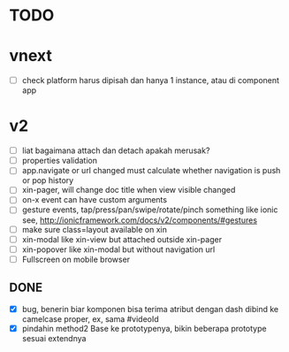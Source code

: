 # TODO

# vnext
- [ ] check platform harus dipisah dan hanya 1 instance, atau di component app

# v2
- [ ] liat bagaimana attach dan detach apakah merusak?
- [ ] properties validation
- [ ] app.navigate or url changed must calculate whether navigation is push or pop history
- [ ] xin-pager, will change doc title when view visible changed
- [ ] on-x event can have custom arguments
- [ ] gesture events, tap/press/pan/swipe/rotate/pinch something like ionic see, http://ionicframework.com/docs/v2/components/#gestures
- [ ] make sure class=layout available on xin
- [ ] xin-modal like xin-view but attached outside xin-pager
- [ ] xin-popover like xin-modal but without navigation url
- [ ] Fullscreen on mobile browser

## DONE
- [x] bug, benerin biar komponen bisa terima atribut dengan dash dibind ke camelcase proper, ex, <x-x video-id="foo"> sama #videoId
- [x] pindahin method2 Base ke prototypenya, bikin beberapa prototype sesuai extendnya
